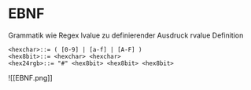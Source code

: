 # EBNF
Grammatik
wie Regex
lvalue zu definierender Ausdruck
rvalue Definition
```
<hexchar>::= ( [0-9] | [a-f] | [A-F] )
<hex8bit>::= <hexchar> <hexchar>
<hex24rgb>::= "#" <hex8bit> <hex8bit> <hex8bit>
```

![[EBNF.png]]
